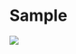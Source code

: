 # Sample
<img src="https://capsule-render.vercel.app/api?type=wave&color=#FF6666&height=400&section=header&text=capsule%20render&fontSize=90" />

